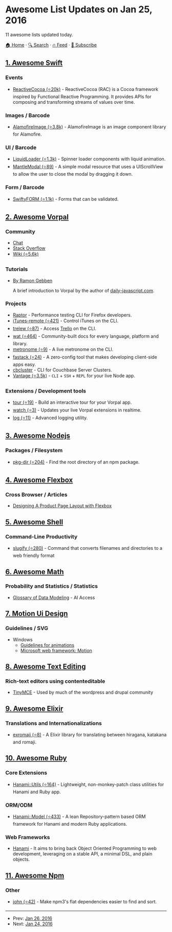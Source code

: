 # Awesome List Updates on Jan 25, 2016

11 awesome lists updated today.

[🏠 Home](/README.md) · [🔍 Search](https://test.trackawesomelist.com/search/) · [🔥 Feed](https://test.trackawesomelist.com/rss.xml) · [📮 Subscribe](https://trackawesomelist.us17.list-manage.com/subscribe?u=d2f0117aa829c83a63ec63c2f&id=36a103854c)



## [1. Awesome Swift](/content/matteocrippa/awesome-swift/README.md)

### Events

*   [ReactiveCocoa (⭐20k)](https://github.com/ReactiveCocoa/ReactiveCocoa) - ReactiveCocoa (RAC) is a Cocoa framework inspired by Functional Reactive Programming. It provides APIs for composing and transforming streams of values over time.

### Images / Barcode

*   [AlamofireImage (⭐3.8k)](https://github.com/Alamofire/AlamofireImage) - AlamofireImage is an image component library for Alamofire.

### UI / Barcode

*   [LiquidLoader (⭐1.3k)](https://github.com/yoavlt/LiquidLoader) - Spinner loader components with liquid animation.
*   [MantleModal (⭐89)](https://github.com/canalesb93/MantleModal) - A simple modal resource that uses a UIScrollView to allow the user to close the modal by dragging it down.

### Form / Barcode

*   [SwiftyFORM (⭐1.1k)](https://github.com/neoneye/SwiftyFORM) - Forms that can be validated.

## [2. Awesome Vorpal](/content/vorpaljs/awesome-vorpal/README.md)

### Community

*   [Chat](https://gitter.im/dthree/vorpal)
*   [Stack Overflow](http://stackoverflow.com/questions/tagged/vorpal.js)
*   [Wiki (⭐5.6k)](https://github.com/dthree/vorpal/wiki)

### Tutorials

*   [By Ramon Gebben](http://daily-javascript.com/articles/vorpal/)

    A brief introduction to Vorpal by the author of [daily-javascript.com](https://github.com/vorpaljs/awesome-vorpal/blob/master/README.md/daily-javascript.com).

### Projects

*   [Raptor](https://developer.mozilla.org/en-US/Firefox_OS/Automated_testing/Raptor) - Performance testing CLI for Firefox developers.
*   [iTunes-remote (⭐421)](https://github.com/mischah/itunes-remote/) - Control iTunes on the CLI.
*   [trelew (⭐87)](https://github.com/websitesfortrello/trelew) - Access [Trello](https://trello.com/) on the CLI.
*   [wat (⭐464)](https://github.com/dthree/wat) - Community-built docs for every language, platform and library.
*   [metronome (⭐9)](https://github.com/AljoschaMeyer/metronome-cli) - A live metronome on the CLI.
*   [fastack (⭐24)](https://github.com/fastack/cli) - A zero-config tool that makes developing client-side apps easy.
*   [cbcluster](https://www.npmjs.com/package/cbcluster) - CLI for Couchbase Server Clusters.
*   [Vantage (⭐3.5k)](https://github.com/dthree/vantage) - `CLI` + `SSH` + `REPL` for your live Node app.

### Extensions / Development tools

*   [tour (⭐19)](https://github.com/vorpaljs/vorpal-tour) - Build an interactive tour for your Vorpal app.
*   [watch (⭐3)](https://github.com/vantagejs/vantage-watch) - Updates your live Vorpal extensions in realtime.
*   [log (⭐11)](https://github.com/AljoschaMeyer/vorpal-log) - Advanced logging utility.

## [3. Awesome Nodejs](/content/sindresorhus/awesome-nodejs/README.md)

### Packages / Filesystem

*   [pkg-dir (⭐204)](https://github.com/sindresorhus/pkg-dir) - Find the root directory of an npm package.

## [4. Awesome Flexbox](/content/afonsopacifer/awesome-flexbox/README.md)

### Cross Browser / Articles

*   [Designing A Product Page Layout with Flexbox](https://css-tricks.com/designing-a-product-page-layout-with-flexbox/)

## [5. Awesome Shell](/content/alebcay/awesome-shell/README.md)

### Command-Line Productivity

*   [slugify (⭐280)](https://github.com/benlinton/slugify) - Command that converts filenames and directories to a web friendly format

## [6. Awesome Math](/content/rossant/awesome-math/README.md)

### Probability and Statistics / Statistics

*   [Glossary of Data Modeling](https://web.archive.org/web/20130523134625/http://www.aiaccess.net/e_gm.htm) - AI Access

## [7. Motion Ui Design](/content/fliptheweb/motion-ui-design/README.md)

### Guidelines / SVG

*   Windows
    *   [Guidelines for animations](https://msdn.microsoft.com/en-us/library/windows/apps/dn611854.aspx)
    *   [Microsoft web framework: Motion](http://getmwf.com/styles/motion.html)

## [8. Awesome Text Editing](/content/dok/awesome-text-editing/README.md)

### Rich-text editors using contenteditable

*   [TinyMCE](http://www.tinymce.com/) - Used by much of the wordpress and drupal community

## [9. Awesome Elixir](/content/h4cc/awesome-elixir/README.md)

### Translations and Internationalizations

*   [exromaji (⭐8)](https://github.com/ikeikeikeike/exromaji) - A Elixir library for translating between hiragana, katakana and romaji.

## [10. Awesome Ruby](/content/markets/awesome-ruby/README.md)

### Core Extensions

*   [Hanami::Utils (⭐164)](https://github.com/hanami/utils) - Lightweight, non-monkey-patch class utilities for Hanami and Ruby app.

### ORM/ODM

*   [Hanami::Model (⭐433)](https://github.com/hanami/model) - A lean Repository-pattern based ORM framework for Hanami and modern Ruby applications.

### Web Frameworks

*   [Hanami](http://hanamirb.org) - It aims to bring back Object Oriented Programming to web development, leveraging on a stable API, a minimal DSL, and plain objects.

## [11. Awesome Npm](/content/sindresorhus/awesome-npm/README.md)

### Other

*   [john (⭐42)](https://github.com/davej/john) - Make npm3's flat dependencies easier to find and sort.

---

- Prev: [Jan 26, 2016](/content/2016/01/26/README.md)
- Next: [Jan 24, 2016](/content/2016/01/24/README.md)